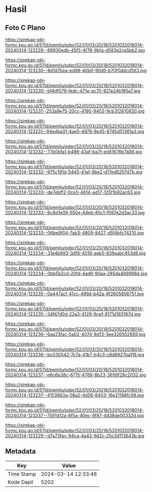 # Hasil

## Foto C Plano

https://sirekap-obj-formc.kpu.go.id/511d/pemilu/pdpr/52/01/03/20/18/5201032018014-20240314-123228--68930edb-45f5-4f78-9bfa-d593e2ce5bb2.jpg

https://sirekap-obj-formc.kpu.go.id/511d/pemilu/pdpr/52/01/03/20/18/5201032018014-20240314-123230--8d1d7bea-ed98-40b0-90d0-b70f0ddcd563.jpg

https://sirekap-obj-formc.kpu.go.id/511d/pemilu/pdpr/52/01/03/20/18/5201032018014-20240314-123230--bf4df079-fedc-471e-ac70-921e24b165a7.jpg

https://sirekap-obj-formc.kpu.go.id/511d/pemilu/pdpr/52/01/03/20/18/5201032018014-20240314-123231--253a9e75-20cc-4190-9403-9cb312610920.jpg

https://sirekap-obj-formc.kpu.go.id/511d/pemilu/pdpr/52/01/03/20/18/5201032018014-20240314-123231--94edba31-4ae5-4978-8e45-8745d51361a3.jpg

https://sirekap-obj-formc.kpu.go.id/511d/pemilu/pdpr/52/01/03/20/18/5201032018014-20240314-123232--77b0bfa1-b498-43af-ba7f-ed81676b7488.jpg

https://sirekap-obj-formc.kpu.go.id/511d/pemilu/pdpr/52/01/03/20/18/5201032018014-20240314-123232--975c191d-5445-41af-9be2-d17ed620747b.jpg

https://sirekap-obj-formc.kpu.go.id/511d/pemilu/pdpr/52/01/03/20/18/5201032018014-20240314-123233--de7ebff2-0ce5-4614-ad17-125f1b92ac63.jpg

https://sirekap-obj-formc.kpu.go.id/511d/pemilu/pdpr/52/01/03/20/18/5201032018014-20240314-123233--6c8d1e09-550e-44eb-85c1-f087e2d3ac33.jpg

https://sirekap-obj-formc.kpu.go.id/511d/pemilu/pdpr/52/01/03/20/18/5201032018014-20240314-123233--06be8f04-7ab3-4809-8427-d5f4bfc74210.jpg

https://sirekap-obj-formc.kpu.go.id/511d/pemilu/pdpr/52/01/03/20/18/5201032018014-20240314-123234--31e4b993-3df8-4018-aeb5-839eabc453d6.jpg

https://sirekap-obj-formc.kpu.go.id/511d/pemilu/pdpr/52/01/03/20/18/5201032018014-20240314-123234--0bb5b2cd-20fd-4ad6-90aa-285da489988d.jpg

https://sirekap-obj-formc.kpu.go.id/511d/pemilu/pdpr/52/01/03/20/18/5201032018014-20240314-123235--0a447acf-41cc-499d-b42a-9f2605656751.jpg

https://sirekap-obj-formc.kpu.go.id/511d/pemilu/pdpr/52/01/03/20/18/5201032018014-20240314-123235--34f47d0d-22a3-4129-9cef-8171d183167d.jpg

https://sirekap-obj-formc.kpu.go.id/511d/pemilu/pdpr/52/01/03/20/18/5201032018014-20240314-123236--6aa23fac-5a02-4074-8d13-3ee326502659.jpg

https://sirekap-obj-formc.kpu.go.id/511d/pemilu/pdpr/52/01/03/20/18/5201032018014-20240314-123236--bc030542-7c7a-41b7-b4c3-c8d8927ba116.jpg

https://sirekap-obj-formc.kpu.go.id/511d/pemilu/pdpr/52/01/03/20/18/5201032018014-20240314-123237--e6c6b38c-6715-4769-8b23-3656f28c2032.jpg

https://sirekap-obj-formc.kpu.go.id/511d/pemilu/pdpr/52/01/03/20/18/5201032018014-20240314-123237--4153663a-08a2-4d56-8403-16e21188fc99.jpg

https://sirekap-obj-formc.kpu.go.id/511d/pemilu/pdpr/52/01/03/20/18/5201032018014-20240314-123237--7591d12a-8f5a-40ec-9f87-dd38de00332d.jpg

https://sirekap-obj-formc.kpu.go.id/511d/pemilu/pdpr/52/01/03/20/18/5201032018014-20240314-123229--d7a73fac-94ca-4a43-9d2c-25c3d113643b.jpg


## Metadata

| Key        | Value               |
| ---------- | ------------------- |
| Time Stamp | 2024-03-14 12:33:48 |
| Kode Dapil | 5202                |



